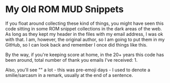 # My Old ROM MUD Snippets
If you float around collecting these kind of things, you might have seen this code sitting in some ROM snippet collections in the dark areas of the web. As long as they kept my header in the files with my email address, I was ok with that. I am, however, the original author, so I am going to put them in my GitHub, so I can look back and remember I once did things like this.

By the way, if you're keeping score at home, in the 20+ years this code has been around, total number of thank you emails I've received: 1.

Also, you'll see "<G>" a lot - this was pre-emoji days - I used <G> to denote a smilie/sarcasm in a remark, usually at the end of a sentence.
